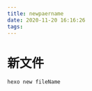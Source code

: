 ```yaml
---
title: newpaername
date: 2020-11-20 16:16:26
tags:
---
```

# 新文件
``` shell script
hexo new fileName
```
